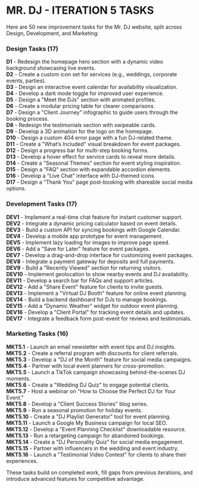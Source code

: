 # MR. DJ - ITERATION 5 TASKS

Here are 50 new improvement tasks for the Mr. DJ website, split across Design, Development, and Marketing:

### **Design Tasks (17)**  
**D1** - Redesign the homepage hero section with a dynamic video background showcasing live events.  
**D2** - Create a custom icon set for services (e.g., weddings, corporate events, parties).  
**D3** - Design an interactive event calendar for availability visualization.  
**D4** - Develop a dark mode toggle for improved user experience.  
**D5** - Design a "Meet the DJs" section with animated profiles.  
**D6** - Create a modular pricing table for clearer comparisons.  
**D7** - Design a "Client Journey" infographic to guide users through the booking process.  
**D8** - Redesign the testimonials section with swipeable cards.  
**D9** - Develop a 3D animation for the logo on the homepage.  
**D10** - Design a custom 404 error page with a fun DJ-related theme.  
**D11** - Create a "What’s Included" visual breakdown for event packages.  
**D12** - Design a progress bar for multi-step booking forms.  
**D13** - Develop a hover effect for service cards to reveal more details.  
**D14** - Create a "Seasonal Themes" section for event styling inspiration.  
**D15** - Design a "FAQ" section with expandable accordion elements.  
**D16** - Develop a "Live Chat" interface with DJ-themed icons.  
**D17** - Design a "Thank You" page post-booking with shareable social media options.  

### **Development Tasks (17)**  
**DEV1** - Implement a real-time chat feature for instant customer support.  
**DEV2** - Integrate a dynamic pricing calculator based on event details.  
**DEV3** - Build a custom API for syncing bookings with Google Calendar.  
**DEV4** - Develop a mobile app prototype for event management.  
**DEV5** - Implement lazy loading for images to improve page speed.  
**DEV6** - Add a "Save for Later" feature for event packages.  
**DEV7** - Develop a drag-and-drop interface for customizing event packages.  
**DEV8** - Integrate a payment gateway for deposits and full payments.  
**DEV9** - Build a "Recently Viewed" section for returning visitors.  
**DEV10** - Implement geolocation to show nearby events and DJ availability.  
**DEV11** - Develop a search bar for FAQs and support articles.  
**DEV12** - Add a "Share Event" feature for clients to invite guests.  
**DEV13** - Implement a "Virtual DJ Booth" feature for online event planning.  
**DEV14** - Build a backend dashboard for DJs to manage bookings.  
**DEV15** - Add a "Dynamic Weather" widget for outdoor event planning.  
**DEV16** - Develop a "Client Portal" for tracking event details and updates.  
**DEV17** - Integrate a feedback form post-event for reviews and testimonials.  

### **Marketing Tasks (16)**  
**MKT5.1** - Launch an email newsletter with event tips and DJ insights.  
**MKT5.2** - Create a referral program with discounts for client referrals.  
**MKT5.3** - Develop a "DJ of the Month" feature for social media campaigns.  
**MKT5.4** - Partner with local event planners for cross-promotion.  
**MKT5.5** - Launch a TikTok campaign showcasing behind-the-scenes DJ moments.  
**MKT5.6** - Create a "Wedding DJ Quiz" to engage potential clients.  
**MKT5.7** - Host a webinar on "How to Choose the Perfect DJ for Your Event."  
**MKT5.8** - Develop a "Client Success Stories" blog series.  
**MKT5.9** - Run a seasonal promotion for holiday events.  
**MKT5.10** - Create a "DJ Playlist Generator" tool for event planning.  
**MKT5.11** - Launch a Google My Business campaign for local SEO.  
**MKT5.12** - Develop a "Event Planning Checklist" downloadable resource.  
**MKT5.13** - Run a retargeting campaign for abandoned bookings.  
**MKT5.14** - Create a "DJ Personality Quiz" for social media engagement.  
**MKT5.15** - Partner with influencers in the wedding and event industry.  
**MKT5.16** - Launch a "Testimonial Video Contest" for clients to share their experiences.  

These tasks build on completed work, fill gaps from previous iterations, and introduce advanced features for competitive advantage.